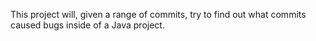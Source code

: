 This project will, given a range of commits, try to find out what commits caused
bugs inside of a Java project.
